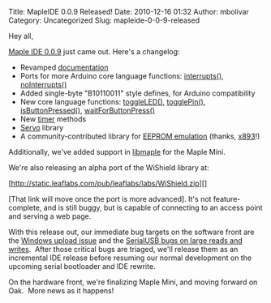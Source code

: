 Title: MapleIDE 0.0.9 Released!
Date: 2010-12-16 01:32
Author: mbolivar
Category: Uncategorized
Slug: mapleide-0-0-9-released

Hey all,

[Maple IDE 0.0.9][] just came out. Here's a changelog:

-   Revamped [documentation][]
-   Ports for more Arduino core language functions: [interrupts()][],
    [noInterrupts()][]
-   Added single-byte "B10110011" style defines, for Arduino
    compatibility
-   New core language functions: [toggleLED()][], [togglePin()][],
    [isButtonPressed()][], [waitForButtonPress()][]
-   New [timer][] methods
-   [Servo][] library
-   A community-contributed library for [EEPROM emulation][] (thanks,
    [x893][]!)

Additionally, we've added support in [libmaple][] for the Maple Mini.

We're also releasing an alpha port of the WiShield library at:

[http://static.leaflabs.com/pub/leaflabs/labs/WiShield.zip][]

[That link will move once the port is more advanced]. It's not
feature-complete, and is still buggy, but is capable of connecting to an
access point and serving a web page.

With this release out, our immediate bug targets on the software front
are the [Windows upload issue][] and the [SerialUSB bugs on large reads
and writes][].  After those critical bugs are triaged, we'll release
them as an incremental IDE release before resuming our normal
development on the upcoming serial bootloader and IDE rewrite.

On the hardware front, we're finalizing Maple Mini, and moving forward
on Oak.  More news as it happens!

  [Maple IDE 0.0.9]: http://leaflabs.com/docs/maple-ide-install.html
  [documentation]: http://leaflabs.com/docs/
  [interrupts()]: http://leaflabs.com/docs/lang/api/interrupts.html
  [noInterrupts()]: http://leaflabs.com/docs/lang/api/nointerrupts.html
  [toggleLED()]: http://leaflabs.com/docs/lang/api/toggleled.html
  [togglePin()]: http://leaflabs.com/docs/lang/api/togglepin.html
  [isButtonPressed()]: http://leaflabs.com/docs/lang/api/isbuttonpressed.html
  [waitForButtonPress()]: http://leaflabs.com/docs/lang/api/waitforbuttonpress.html
  [timer]: http://leaflabs.com/docs/lang/api/hardwaretimer.html
  [Servo]: http://leaflabs.com/docs/libraries.html#servo
  [EEPROM emulation]: http://akb77.com/g/mcu/maple-eeprom-emulation-library/
  [x893]: http://forums.leaflabs.com/profile.php?id=259
  [libmaple]: http://github.com/leaflabs/libmaple
  [http://static.leaflabs.com/pub/leaflabs/labs/WiShield.zip]: http://static.leaflabs.com/pub/leaflabs/labs/WiShield.zip
  [Windows upload issue]: http://code.google.com/p/leaflabs/issues/detail?id=8
  [SerialUSB bugs on large reads and writes]: http://code.google.com/p/leaflabs/issues/detail?id=10
